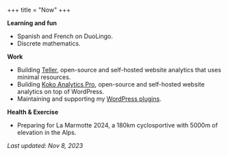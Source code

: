 +++
title = "Now"
+++

**Learning and fun**

- Spanish and French on DuoLingo.
- Discrete mathematics.

**Work**

- Building [Teller](https://teller.dvk.co/), open-source and self-hosted website analytics that uses minimal resources.
- Building [Koko Analytics Pro](https://pro.kokoanalytics.com/), open-source and self-hosted website analytics on top of WordPress.
- Maintaining and supporting my [WordPress plugins](/wordpress-plugins/).

**Health & Exercise**

- Preparing for La Marmotte 2024, a 180km cyclosportive with 5000m of elevation in the Alps.


_Last updated: Nov 8, 2023_

